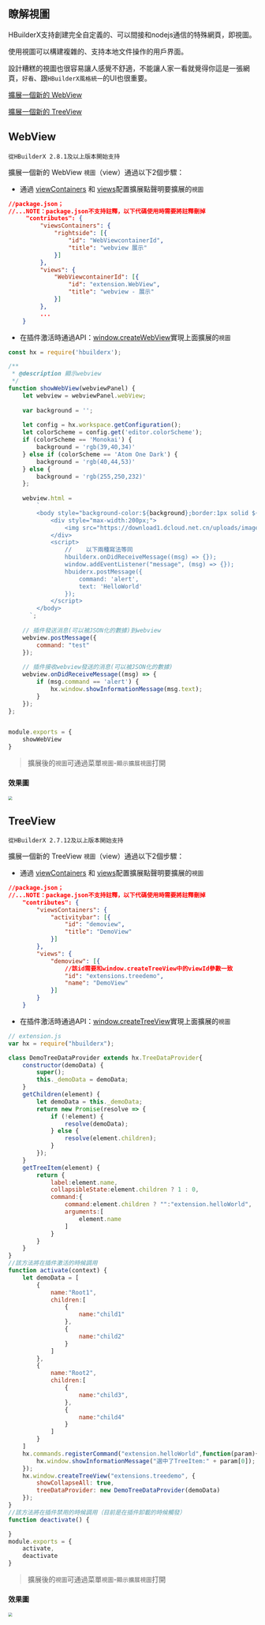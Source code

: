 ## 瞭解視圖

HBuilderX支持創建完全自定義的、可以間接和nodejs通信的特殊網頁，即視圖。

使用視圖可以構建複雜的、支持本地文件操作的用戶界面。

設計糟糕的視圖也很容易讓人感覺不舒適，不能讓人家一看就覺得你這是一張網頁，`好看`、跟`HBuilderX風格統一`的UI也很重要。


[擴展一個新的 WebView](#WebView)

[擴展一個新的 TreeView](#TreeView)

## WebView

`從HBuilderX 2.8.1及以上版本開始支持`

擴展一個新的 WebView `視圖`（view）通過以下2個步驟：

- 通過 <a href="/ExtensionDocs/ContributionPoints/README?id=viewscontainers" target="_blank">viewContainers</a> 和 <a href="/ExtensionDocs/ContributionPoints/README?id=views" target="_blank">views</a>配置擴展點聲明要擴展的`視圖`


``` json
//package.json；
//...NOTE：package.json不支持註釋，以下代碼使用時需要將註釋刪掉
     "contributes": {
         "viewsContainers": {            
             "rightside": [{
                 "id": "WebViewcontainerId",
                 "title": "webview 展示"
             }]
         },
         "views": {            
             "WebViewcontainerId": [{
                 "id": "extension.WebView",
                 "title": "webview - 展示"
             }]
         },
         ...
    }
```

- 在插件激活時通過API：<a href="/ExtensionDocs/Api/README?id=createwebview" target="_blank">window.createWebView</a>實現上面擴展的`視圖`

``` javascript
const hx = require('hbuilderx');

/**
 * @description 顯示webview
 */
function showWebView(webviewPanel) {
    let webview = webviewPanel.webView;
    
    var background = '';
    
    let config = hx.workspace.getConfiguration();
    let colorScheme = config.get('editor.colorScheme');
    if (colorScheme == 'Monokai') {
        background = 'rgb(39,40,34)'
    } else if (colorScheme == 'Atom One Dark') {
        background = 'rgb(40,44,53)'
    } else {
        background = 'rgb(255,250,232)'
    };
    
    webview.html =
        `
        <body style="background-color:${background};border:1px solid ${background};">
            <div style="max-width:200px;">
                <img src="https://download1.dcloud.net.cn/uploads/images/hbuilderx/hx_desc@1x.png" style="position: absolute;bottom: 0;left: 0;right: 0;width: 100%;margin: auto;">
            </div>
            <script>
                //    以下兩種寫法等同
                hbuilderx.onDidReceiveMessage((msg) => {});
                window.addEventListener("message", (msg) => {});
                hbuiderx.postMessage({
                    command: 'alert',
                    text: 'HelloWorld'
                });
            </script>
        </body>
      `;
     
    // 插件發送消息(可以被JSON化的數據)到webview
    webview.postMessage({
        command: "test"
    });
    
    // 插件接收webview發送的消息(可以被JSON化的數據)
    webview.onDidReceiveMessage((msg) => {
        if (msg.command == 'alert') {
            hx.window.showInformationMessage(msg.text);
        }
    });
};


module.exports = {
    showWebView
}
```

> 擴展後的`視圖`可通過菜單`視圖`-`顯示擴展視圖`打開

#### 效果圖

<img src="/static/snapshots/webview.png" style="zoom:50%" />

## TreeView
`從HBuilderX 2.7.12及以上版本開始支持`

擴展一個新的 TreeView `視圖`（view）通過以下2個步驟：

- 通過 <a href="/ExtensionDocs/ContributionPoints/README?id=viewscontainers" target="_blank">viewContainers</a> 和 <a href="/ExtensionDocs/ContributionPoints/README?id=views" target="_blank">views</a>配置擴展點聲明要擴展的`視圖`


``` json
//package.json；
//...NOTE：package.json不支持註釋，以下代碼使用時需要將註釋刪掉
    "contributes": {
        "viewsContainers": {
            "activitybar": [{
                "id": "demoview",
                "title": "DemoView"
            }]
        },
        "views": {
            "demoview": [{
                //該id需要和window.createTreeView中的viewId參數一致
                "id": "extensions.treedemo",
                "name": "DemoView"
            }]
        }
    }
```

- 在插件激活時通過API：<a href="/ExtensionDocs/Api/README?id=createtreeview" target="_blank">window.createTreeView</a>實現上面擴展的`視圖`

``` javascript
// extension.js
var hx = require("hbuilderx");

class DemoTreeDataProvider extends hx.TreeDataProvider{
    constructor(demoData) {
        super();
        this._demoData = demoData;
    }
    getChildren(element) {
        let demoData = this._demoData;
        return new Promise(resolve => {
        	if (!element) {
        	    resolve(demoData);
        	} else {
        	    resolve(element.children);
        	}
        });
    }
    getTreeItem(element) {
        return {
            label:element.name,
            collapsibleState:element.children ? 1 : 0,
            command:{
                command:element.children ? "":"extension.helloWorld",
                arguments:[
                    element.name
                ]
            }
        }
    }
}
//該方法將在插件激活的時候調用
function activate(context) {
    let demoData = [
        {
            name:"Root1",
            children:[
                {
                    name:"child1"
                },
                {
                    name:"child2"
                }
            ]
        },
        {
            name:"Root2",
            children:[
                {
                    name:"child3",
                },
                {
                    name:"child4"
                }
            ]
        }
    ]
    hx.commands.registerCommand("extension.helloWorld",function(param){
        hx.window.showInformationMessage("選中了TreeItem:" + param[0]);
    });
    hx.window.createTreeView("extensions.treedemo", {
        showCollapseAll: true,
        treeDataProvider: new DemoTreeDataProvider(demoData)
    });
}
//該方法將在插件禁用的時候調用（目前是在插件卸載的時候觸發）
function deactivate() {

}
module.exports = {
    activate,
    deactivate
}
```

> 擴展後的`視圖`可通過菜單`視圖`-`顯示擴展視圖`打開

#### 效果圖

<img src="/static/snapshots/view@2x.png" style="zoom:50%" />

